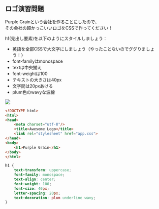 ## ロゴ演習問題

Purple Grainという会社を作ることにしたので、  
その会社の超かっこいいロゴをCSSで作ってください！  

h1(見出し要素)を以下のようにスタイルしましょう：
- 英語を全部CSSで大文字にしましょう（やったことないのでググりましょう！）
- font-familyはmonospace
- textは中央揃え
- font-weightは100
- テキストの大きさは40px
- 文字間は20pxあける
- plum色のwavyな波線

<img src="https://img-c.udemycdn.com/redactor/raw/2020-09-23_22-36-58-08051657c961540c440bc818b369a0ca.png">

```html
<!DOCTYPE html>
<html>
<head>
    <meta charset="utf-8"/>
    <title>Awesome Logo</title>
    <link rel="stylesheet" href="app.css">
</head>
<body>
    <h1>Purple Grain</h1>
</body>
</html>
```

```css
h1 {
    text-transform: uppercase;
    font-family: monospace;
    text-align: center;
    font-weight: 100;
    font-size: 40px;
    letter-spacing: 20px;
    text-decoration: plum underline wavy;
}
```